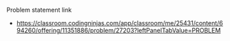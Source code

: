 Problem statement link

- https://classroom.codingninjas.com/app/classroom/me/25431/content/694260/offering/11351886/problem/27203?leftPanelTabValue=PROBLEM
